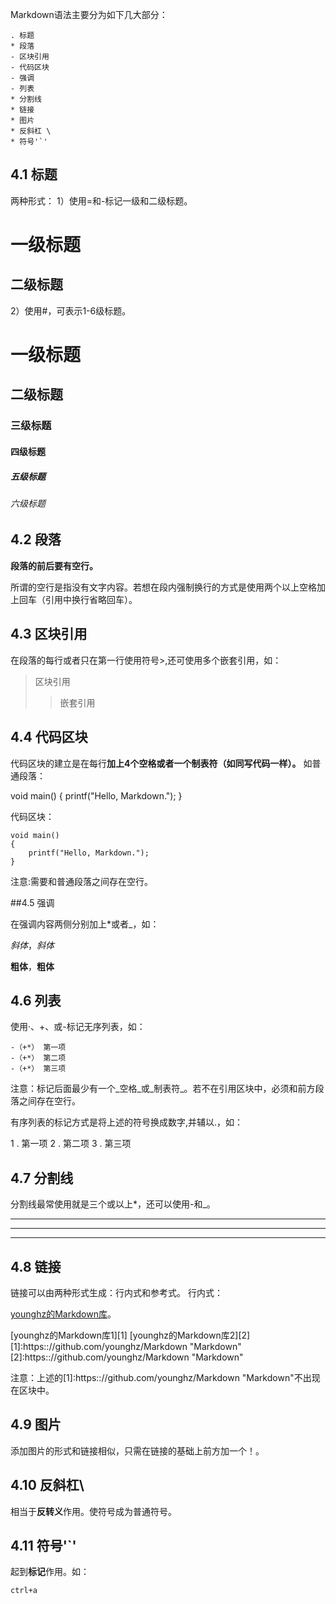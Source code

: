 Markdown语法主要分为如下几大部分： 

    . 标题
    * 段落 
    - 区块引用
    - 代码区块
    - 强调
    - 列表
    * 分割线
    * 链接
    * 图片
    * 反斜杠 \
    * 符号'`'

## 4.1 标题

两种形式：
1）使用=和-标记一级和二级标题。

一级标题
=========
二级标题
---------

2）使用#，可表示1-6级标题。

# 一级标题
## 二级标题
### 三级标题
#### 四级标题
##### 五级标题
###### 六级标题

## 4.2 段落

**段落的前后要有空行。**

所谓的空行是指没有文字内容。若想在段内强制换行的方式是使用两个以上空格加上回车（引用中换行省略回车）。

## 4.3 区块引用

在段落的每行或者只在第一行使用符号>,还可使用多个嵌套引用，如：

>区块引用
>>嵌套引用

## 4.4 代码区块

代码区块的建立是在每行**加上4个空格或者一个制表符（如同写代码一样）。**
如普通段落：

void main()
{
printf("Hello, Markdown.");
}

代码区块：

    void main()
    {
        printf("Hello, Markdown.");
    }
注意:需要和普通段落之间存在空行。

##4.5 强调

在强调内容两侧分别加上*或者_，如：

*斜体*，_斜体_

**粗体**，__粗体__

## 4.6 列表

使用·、+、或-标记无序列表，如：

    -（+*） 第一项 
    -（+*） 第二项 
    -（+*） 第三项

注意：标记后面最少有一个_空格_或_制表符_。若不在引用区块中，必须和前方段落之间存在空行。

有序列表的标记方式是将上述的符号换成数字,并辅以.，如：

1 . 第一项
2 . 第二项
3 . 第三项

## 4.7 分割线

分割线最常使用就是三个或以上*，还可以使用-和_。

***
---
___

## 4.8 链接

链接可以由两种形式生成：行内式和参考式。
行内式：

[younghz的Markdown库](https:://github.com/younghz/Markdown "Markdown")。

[younghz的Markdown库1][1]
[younghz的Markdown库2][2]
[1]:https:://github.com/younghz/Markdown "Markdown"
[2]:https:://github.com/younghz/Markdown "Markdown"

注意：上述的[1]:https:://github.com/younghz/Markdown "Markdown"不出现在区块中。

## 4.9 图片

添加图片的形式和链接相似，只需在链接的基础上前方加一个！。

## 4.10 反斜杠\

相当于**反转义**作用。使符号成为普通符号。

## 4.11 符号'`'

起到**标记**作用。如：

`ctrl+a`